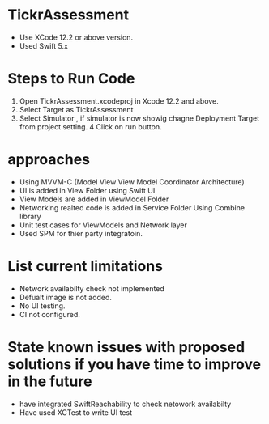# TickrAssessment

- Use XCode 12.2 or above version. 
- Used Swift 5.x

# Steps to Run Code 

1. Open TickrAssessment.xcodeproj in Xcode 12.2 and above. 
2.  Select Target as TickrAssessment
3. Select Simulator ,  if simulator is now showig chagne Deployment Target from project setting. 
4  Click on run button. 


# approaches

- Using MVVM-C (Model View View Model Coordinator Architecture)
- UI is added in View Folder using Swift UI
- View Models are added in ViewModel Folder
- Networking realted code is added in Service Folder Using Combine library 
- Unit test cases for ViewModels and Network layer
- Used SPM for thier party integratoin. 


# List current limitations

-   Network availabilty check not implemented
-   Defualt image is not added. 
-   No UI testing. 
-  CI not configured. 


# State known issues with proposed solutions if you have time to improve in the future

- have integrated SwiftReachability to check netowork availabilty 
- Have used XCTest to write UI test
